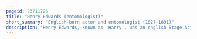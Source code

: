 ```yaml
---
pageid: 23711726
title: "Henry Edwards (entomologist)"
short_summary: "English-born actor and entomologist (1827–1891)"
description: "Henry Edwards, known as 'Harry', was an english Stage Actor, Writer and Entomologist who gained Fame in Australia, San Francisco and New York City for his Theatre Work."
---
```

